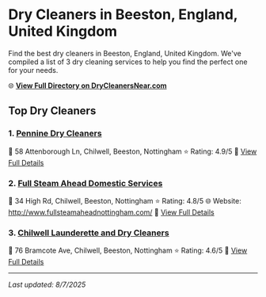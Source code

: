 # Dry Cleaners in Beeston, England, United Kingdom

Find the best dry cleaners in Beeston, England, United Kingdom. We've compiled a list of 3 dry cleaning services to help you find the perfect one for your needs.

🌐 **[View Full Directory on DryCleanersNear.com](https://drycleanersnear.com/city/United%20Kingdom/England/Beeston)**

## Top Dry Cleaners

### 1. [Pennine Dry Cleaners](https://drycleanersnear.com/dryCleaner/6891661b2c4a23913ff11361/pennine-dry-cleaners)
📍 58 Attenborough Ln, Chilwell, Beeston, Nottingham
⭐ Rating: 4.9/5
🔗 [View Full Details](https://drycleanersnear.com/dryCleaner/6891661b2c4a23913ff11361/pennine-dry-cleaners)

### 2. [Full Steam Ahead Domestic Services](https://drycleanersnear.com/dryCleaner/6891664f2c4a23913ff11425/full-steam-ahead-domestic-services)
📍 34 High Rd, Chilwell, Beeston, Nottingham
⭐ Rating: 4.8/5
🌐 Website: http://www.fullsteamaheadnottingham.com/
🔗 [View Full Details](https://drycleanersnear.com/dryCleaner/6891664f2c4a23913ff11425/full-steam-ahead-domestic-services)

### 3. [Chilwell Launderette and Dry Cleaners](https://drycleanersnear.com/dryCleaner/689165b42c4a23913ff1111f/chilwell-launderette-and-dry-cleaners)
📍 76 Bramcote Ave, Chilwell, Beeston, Nottingham
⭐ Rating: 4.6/5
🔗 [View Full Details](https://drycleanersnear.com/dryCleaner/689165b42c4a23913ff1111f/chilwell-launderette-and-dry-cleaners)


---

*Last updated: 8/7/2025*
